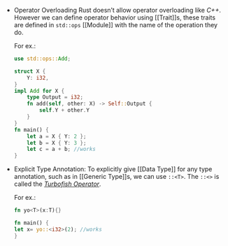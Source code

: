 - Operator Overloading
  Rust doesn’t allow operator overloading like *C++*. 
  However we can define operator behavior using [[Trait]]s, these traits are defined in ``std::ops`` [[Module]] with the name of the operation they do.
  
  For ex.:
  ```rust
  use std::ops::Add;
  
  struct X {
      Y: i32,
  }
  impl Add for X {
      type Output = i32;
      fn add(self, other: X) -> Self::Output {
          self.Y + other.Y
      }
  }
  fn main() {
      let a = X { Y: 2 };
      let b = X { Y: 3 };
      let c = a + b; //works
  }
  ```
- Explicit Type Annotation: 
  To explicitly give [[Data Type]] for any type annotation, such as in [[Generic Type]]s, we can use ``::<T>``. The ``::<>`` is called the [*Turbofish Operator*](https://turbo.fish/).
  
  For ex.:
  ```rust
  fn yo<T>(x:T){}
  
  fn main() {
  let x= yo::<i32>(2); //works
  }
  ```